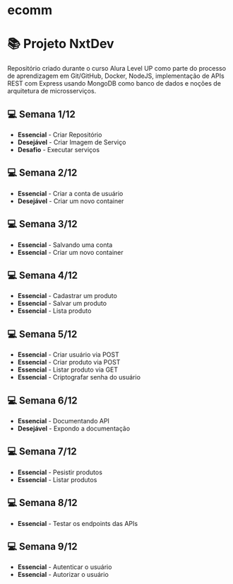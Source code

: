 # ecomm

# 📚 Projeto NxtDev

Repositório criado durante o curso Alura Level UP como parte do processo de aprendizagem em Git/GitHub, Docker, NodeJS, implementação de APIs REST com Express usando MongoDB como banco de dados e noções de arquitetura de microsserviços.

## 💻 Semana 1/12  
- **Essencial** - Criar Repositório 
- **Desejável** - Criar Imagem de Serviço 
- **Desafio** - Executar serviços 

## 💻 Semana 2/12
- **Essencial** - Criar a conta de usuário
- **Desejável** - Criar um novo container

## 💻 Semana 3/12
- **Essencial** - Salvando uma conta
- **Essencial** - Criar um novo container

## 💻 Semana 4/12
- **Essencial** - Cadastrar um produto
- **Essencial** - Salvar um produto
- **Essencial** - Lista produto

## 💻 Semana 5/12
- **Essencial** - Criar usuário via POST
- **Essencial** - Criar produto via POST
- **Essencial** - Listar produto via GET
- **Essencial** - Criptografar senha do usuário

## 💻 Semana 6/12
- **Essencial** - Documentando API
- **Desejável** - Expondo a documentação

## 💻 Semana 7/12
- **Essencial** - Pesistir produtos
- **Essencial** - Listar produtos

## 💻 Semana 8/12
- **Essencial** - Testar os endpoints das APIs

## 💻 Semana 9/12
- **Essencial** - Autenticar o usuário
- **Essencial** - Autorizar o usuário

